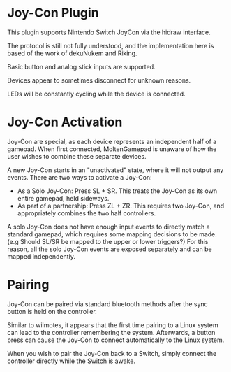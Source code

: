 # Joy-Con Plugin

This plugin supports Nintendo Switch JoyCon via the hidraw interface.

The protocol is still not fully understood, and the implementation here is based of the work of dekuNukem and Riking.

Basic button and analog stick inputs are supported.

Devices appear to sometimes disconnect for unknown reasons.

LEDs will be constantly cycling while the device is connected.

# Joy-Con Activation

Joy-Con are special, as each device represents an independent half of a gamepad. When first connected, MoltenGamepad is unaware of how the user wishes to combine these separate devices.

A new Joy-Con starts in an "unactivated" state, where it will not output any events. There are two ways to activate a Joy-Con:

* As a Solo Joy-Con: Press SL + SR. This treats the Joy-Con as its own entire gamepad, held sideways.
* As part of a partnership: Press ZL + ZR. This requires two Joy-Con, and appropriately combines the two half controllers.

A solo Joy-Con does not have enough input events to directly match a standard gamepad, which requires some mapping decisions to be made. (e.g Should SL/SR be mapped to the upper or lower triggers?) For this reason, all the solo Joy-Con events are exposed separately and can be mapped independently.

# Pairing

Joy-Con can be paired via standard bluetooth methods after the sync button is held on the controller.

Similar to wiimotes, it appears that the first time pairing to a Linux system can lead to the controller remembering the system. Afterwards, a button press can cause the Joy-Con to connect automatically to the Linux system.

When you wish to pair the Joy-Con back to a Switch, simply connect the controller directly while the Switch is awake.
